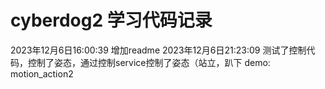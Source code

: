 # cyberdog2 学习代码记录
2023年12月6日16:00:39 增加readme
2023年12月6日21:23:09 测试了控制代码，控制了姿态，通过控制service控制了姿态（站立，趴下 demo: motion_action2